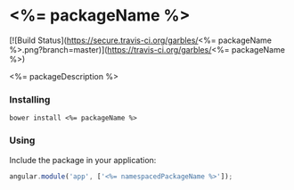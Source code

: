# <%= packageName %>

[![Build Status](https://secure.travis-ci.org/garbles/<%= packageName %>.png?branch=master)](https://travis-ci.org/garbles/<%= packageName %>)

<%= packageDescription %>

### Installing

`bower install <%= packageName %>`

### Using

Include the package in your application:

```javascript
angular.module('app', ['<%= namespacedPackageName %>']);
```
